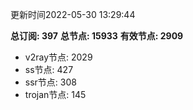 更新时间2022-05-30 13:29:44

**总订阅: 397**
**总节点: 15933**
**有效节点: 2909**
- v2ray节点: 2029
- ss节点: 427
- ssr节点: 308
- trojan节点: 145
